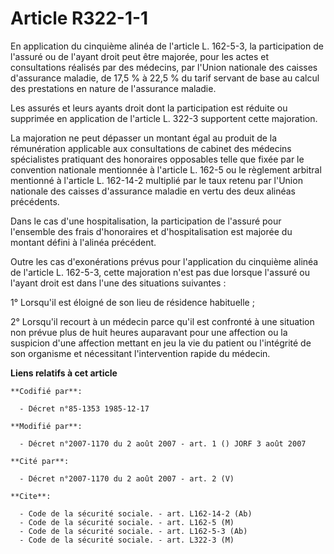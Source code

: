 # Article R322-1-1

En application du cinquième alinéa de l'article L. 162-5-3, la participation de l'assuré ou de l'ayant droit peut être
majorée, pour les actes et consultations réalisés par des médecins, par l'Union nationale des caisses d'assurance maladie, de
17,5 % à 22,5 % du tarif servant de base au calcul des prestations en nature de l'assurance maladie.

Les assurés et leurs ayants droit dont la participation est réduite ou supprimée en application de l'article L. 322-3
supportent cette majoration.

La majoration ne peut dépasser un montant égal au produit de la rémunération applicable aux consultations de cabinet des
médecins spécialistes pratiquant des honoraires opposables telle que fixée par le convention nationale mentionnée à l'article
L. 162-5 ou le règlement arbitral mentionné à l'article L. 162-14-2 multiplié par le taux retenu par l'Union nationale des
caisses d'assurance maladie en vertu des deux alinéas précédents.

Dans le cas d'une hospitalisation, la participation de l'assuré pour l'ensemble des frais d'honoraires et d'hospitalisation
est majorée du montant défini à l'alinéa précédent.

Outre les cas d'exonérations prévus pour l'application du cinquième alinéa de l'article L. 162-5-3, cette majoration n'est
pas due lorsque l'assuré ou l'ayant droit est dans l'une des situations suivantes :

1° Lorsqu'il est éloigné de son lieu de résidence habituelle ;

2° Lorsqu'il recourt à un médecin parce qu'il est confronté à une situation non prévue plus de huit heures auparavant pour
une affection ou la suspicion d'une affection mettant en jeu la vie du patient ou l'intégrité de son organisme et nécessitant
l'intervention rapide du médecin.

**Liens relatifs à cet article**

	**Codifié par**:

	  - Décret n°85-1353 1985-12-17

	**Modifié par**:

	  - Décret n°2007-1170 du 2 août 2007 - art. 1 () JORF 3 août 2007

	**Cité par**:

	  - Décret n°2007-1170 du 2 août 2007 - art. 2 (V)

	**Cite**:

	  - Code de la sécurité sociale. - art. L162-14-2 (Ab)
	  - Code de la sécurité sociale. - art. L162-5 (M)
	  - Code de la sécurité sociale. - art. L162-5-3 (Ab)
	  - Code de la sécurité sociale. - art. L322-3 (M)
